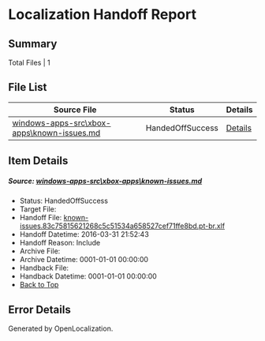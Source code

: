 # <a name='report-top'></a> Localization Handoff Report

## Summary
 Total Files | 1

## File List
 Source File | Status | Details 
 ----------- | ------ | ------- 
 [windows-apps-src\xbox-apps\known-issues.md](https://github.com/Microsoft/windows-apps/blob/40b765df53bfa140e6c2d56a6e4e6714728aafad/windows-apps-src/xbox-apps/known-issues.md) | HandedOffSuccess | [Details](#e1caf0c44620d9054ea18bc4d86155d7832965203699)

## Item Details
##### <a name='e1caf0c44620d9054ea18bc4d86155d7832965203699'></a> Source: [windows-apps-src\xbox-apps\known-issues.md](https://github.com/Microsoft/windows-apps/blob/40b765df53bfa140e6c2d56a6e4e6714728aafad/windows-apps-src/xbox-apps/known-issues.md)
* Status: HandedOffSuccess
* Target File: 
* Handoff File: [known-issues.83c75815621268c5c51534a658527cef71ffe8bd.pt-br.xlf](https://github.com/Microsoft/WDG.handoff/blob/a0018d89013553ce25c17f2b06824abe16e6a1e8/ol-handoff/Microsoft/windows-apps.pt-br/master/known-issues.83c75815621268c5c51534a658527cef71ffe8bd.pt-br.xlf)
* Handoff Datetime: 2016-03-31 21:52:43
* Handoff Reason: Include
* Archive File: 
* Archive Datetime: 0001-01-01 00:00:00
* Handback File: 
* Handback Datetime: 0001-01-01 00:00:00
* [Back to Top](#report-top)


## Error Details

Generated by OpenLocalization.
